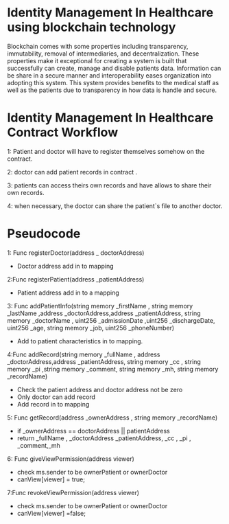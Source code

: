 # Identity Management In Healthcare using blockchain technology
Blockchain comes with some properties including transparency, immutability, removal of intermediaries, and decentralization. These properties make it exceptional for creating a system is built that successfully can create, manage and disable patients data. 
Information can be share in a secure manner and interoperability eases organization into adopting this system.
This system provides benefits to the medical staff as well as the patients due to transparency in how data is handle and secure.
# Identity Management In Healthcare Contract Workflow
1: Patient and doctor  will have to register themselves somehow on the contract.

2: doctor can add patient records in contract .

3: patients can access theirs own records and have allows to share their own records.

4: when necessary, the doctor can share the patient`s file to another doctor.
# Pseudocode 
1: Func registerDoctor(address _ doctorAddress)
* Doctor address add in to mapping 


2:Func registerPatient(address _patientAddress)
*	Patient address add in to a mapping


3: Func addPatientInfo(string memory _firstName , string memory _lastName ,address _doctorAddress,address _patientAddress, string memory _doctorName , uint256 _admissionDate  ,uint256 _dischargeDate, uint256 _age, string memory _job, uint256 _phoneNumber)
*	Add to patient characteristics in to mapping.


4:Func addRecord(string memory _fullName , address _doctorAddress,address _patientAddress, string memory _cc , string memory _pi  ,string memory _comment, string memory _mh, string memory _recordName)
*	Check the patient address and doctor address not be zero
*	Only doctor can add record
*	Add record in to mapping


5: Func getRecord(address _ownerAddress , string memory _recordName) 
*	if _ownerAddress == doctorAddress || patientAddress
*	return _fullName , _doctorAddress _patientAddress, _cc , _pi  , _comment,_mh


6: Func giveViewPermission(address viewer)
*	check ms.sender to be ownerPatient or ownerDoctor
*	canView[viewer] = true;

7:Func revokeViewPermission(address viewer)
*	check ms.sender to be ownerPatient or ownerDoctor
*	canView[viewer] =false;



